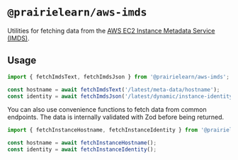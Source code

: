 # `@prairielearn/aws-imds`

Utilities for fetching data from the [AWS EC2 Instance Metadata Service (IMDS)](https://docs.aws.amazon.com/AWSEC2/latest/UserGuide/instancedata-data-retrieval.html).

## Usage

```ts
import { fetchImdsText, fetchImdsJson } from '@prairielearn/aws-imds';

const hostname = await fetchImdsText('/latest/meta-data/hostname');
const identity = await fetchImdsJson('/latest/dynamic/instance-identity/document');
```

You can also use convenience functions to fetch data from common endpoints. The data is internally validated with Zod before being returned.

```ts
import { fetchInstanceHostname, fetchInstanceIdentity } from '@prairielearn/aws-imds';

const hostname = await fetchInstanceHostname();
const identity = await fetchInstanceIdentity();
```
